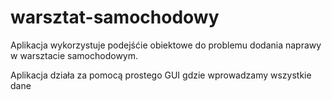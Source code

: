 # warsztat-samochodowy

Aplikacja wykorzystuje podejśćie obiektowe do problemu dodania naprawy w warsztacie samochodowym.

Aplikacja działa za pomocą prostego GUI gdzie wprowadzamy wszystkie dane
